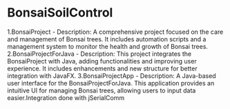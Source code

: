 # BonsaiSoilControl

1.BonsaiProject - Description: A comprehensive project focused on the care and management of Bonsai trees. It includes automation scripts and a management system to monitor the health and growth of Bonsai trees.
2.BonsaiProjectForJava - Description: This project integrates the BonsaiProject with Java, adding functionalities and improving user experience. It includes enhancements and new structure for better integration with JavaFX.
3.BonsaiProjectApp - Description: A Java-based user interface for the BonsaiProjectForJava. This application provides an intuitive UI for managing Bonsai trees, allowing users to input data easier.Integration done with jSerialComm
